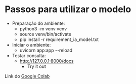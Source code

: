 # Passos para utilizar o modelo

- Preparação do ambiente:
  - python3 -m venv venv
  - source venv/bin/activate
  - pip install -r requirement_ia_model.txt
- Iniciar o ambiente:
  - uvicorn app:app --reload
- Testar consulta:
  - http://127.0.0.1:8000/docs
    - Try it out

Link do [Google Colab](https://colab.research.google.com/drive/1l9uyN3E96CjmA9yZ6bt1QAqwXNShGYeH?usp=sharing)